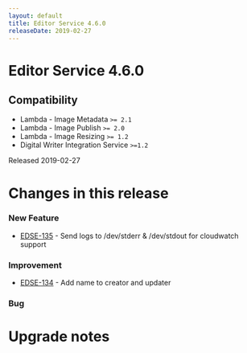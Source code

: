 ```yaml
---
layout: default
title: Editor Service 4.6.0
releaseDate: 2019-02-27
---
```

<div class="jumbotron">
    <h1>Editor Service 4.6.0</h1>    
    <h2>Compatibility</h2>
    <ul>
        <li>Lambda - Image Metadata <code>>= 2.1</code></li>
        <li>Lambda - Image Publish <code>>= 2.0</code></li>
        <li>Lambda - Image Resizing <code>>= 1.2</code></li>
        <li>Digital Writer Integration Service <code>>=1.2</code></li>
    </ul>
</div>

Released 2019-02-27

 

# Changes in this release  


### New Feature 

 * [EDSE-135](https://jira.infomaker.se/browse/EDSE-135) - Send logs to /dev/stderr & /dev/stdout for cloudwatch support 


### Improvement 

 * [EDSE-134](https://jira.infomaker.se/browse/EDSE-134) - Add name to creator and updater 


### Bug 





# Upgrade notes  
             

